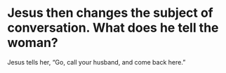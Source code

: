 # Jesus then changes the subject of conversation. What does he tell the woman?

Jesus tells her, “Go, call your husband, and come back here.”
